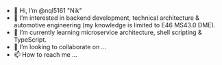 - 👋 Hi, I’m @nql5161 "Nik"
- 👀 I’m interested in backend development, technical architecture & automotive engineering (my knowledge is limited to E46 MS43.0 DME).
- 🌱 I’m currently learning microservice architecture, shell scripting & TypeScript.
- 💞️ I’m looking to collaborate on ...
- 📫 How to reach me ...

<!---
nql5161/nql5161 is a ✨ special ✨ repository because its `README.md` (this file) appears on your GitHub profile.
You can click the Preview link to take a look at your changes.
--->
